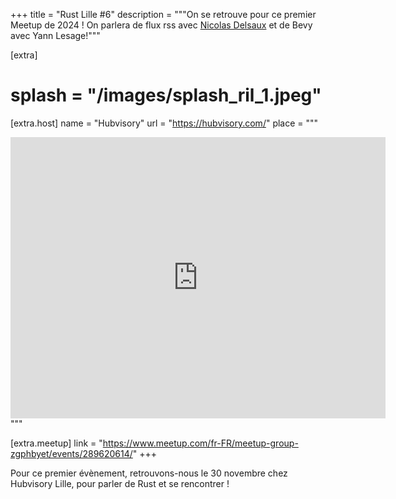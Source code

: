 +++
title = "Rust Lille #6"
description = """On se retrouve pour ce premier Meetup de 2024 ! On parlera de
flux rss avec <a target="_blank" href="https://twitter.com/riduidel">Nicolas
Delsaux</a> et de Bevy avec Yann Lesage!"""

[extra]
# splash = "/images/splash_ril_1.jpeg"

[extra.host]
name = "Hubvisory"
url = "https://hubvisory.com/"
place = """
<iframe src="https://www.google.com/maps/embed?pb=!1m18!1m12!1m3!1d1319970.071891405!2d1.5836365925717169!3d49.74719164540841!2m3!1f0!2f0!3f0!3m2!1i1024!2i768!4f13.1!3m3!1m2!1s0x47c2d50fe3d4acad%3A0x5448f2fee8059620!2sHubvisory%20Lille!5e0!3m2!1sen!2sfr!4v1676115489359!5m2!1sen!2sfr" width="600" height="450" style="border:0;" allowfullscreen="" loading="lazy" referrerpolicy="no-referrer-when-downgrade">
</iframe>
"""

[extra.meetup]
link = "https://www.meetup.com/fr-FR/meetup-group-zgphbyet/events/289620614/"
+++

Pour ce premier évènement, retrouvons-nous le 30 novembre chez Hubvisory Lille,
pour parler de Rust et se rencontrer !

